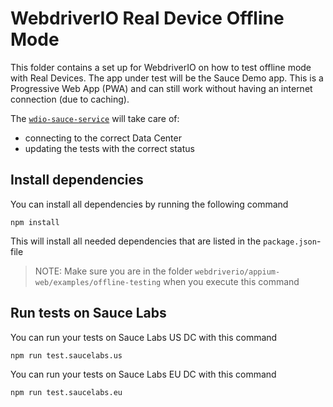 # WebdriverIO Real Device Offline Mode
This folder contains a set up for WebdriverIO on how to test offline mode with Real Devices. The app under test will be
the Sauce Demo app. This is a Progressive Web App (PWA) and can still work without having an internet connection
(due to caching).

The [`wdio-sauce-service`](https://webdriver.io/docs/sauce-service.html) will take care of:
- connecting to the correct Data Center
- updating the tests with the correct status 

## Install dependencies
You can install all dependencies by running the following command

    npm install
    
This will install all needed dependencies that are listed in the `package.json`-file

> NOTE: Make sure you are in the folder `webdriverio/appium-web/examples/offline-testing` when you execute this command

## Run tests on Sauce Labs
You can run your tests on Sauce Labs US DC with this command

    npm run test.saucelabs.us

You can run your tests on Sauce Labs EU DC with this command

    npm run test.saucelabs.eu
